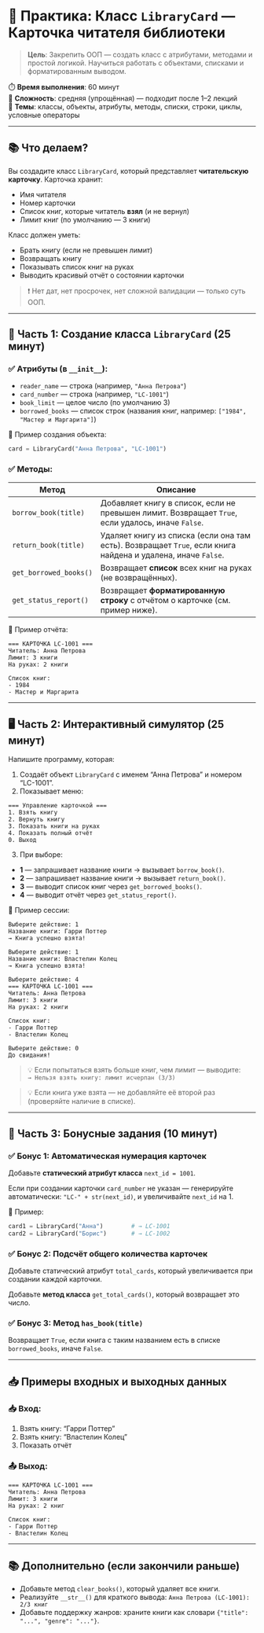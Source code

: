 # 🧪 Практика: Класс `LibraryCard` — Карточка читателя библиотеки

> **Цель**: Закрепить ООП — создать класс с атрибутами, методами и простой логикой. Научиться работать с объектами, списками и форматированным выводом.

⏱️ **Время выполнения**: 60 минут  
🎯 **Сложность**: средняя (упрощённая) — подходит после 1–2 лекций  
📘 **Темы**: классы, объекты, атрибуты, методы, списки, строки, циклы, условные операторы

---

## 📚 Что делаем?

Вы создадите класс `LibraryCard`, который представляет **читательскую карточку**. Карточка хранит:

- Имя читателя
- Номер карточки
- Список книг, которые читатель **взял** (и не вернул)
- Лимит книг (по умолчанию — 3 книги)

Класс должен уметь:

- Брать книгу (если не превышен лимит)
- Возвращать книгу
- Показывать список книг на руках
- Выводить красивый отчёт о состоянии карточки

> ❗ Нет дат, нет просрочек, нет сложной валидации — только суть ООП.

---

## 🎯 Часть 1: Создание класса `LibraryCard` (25 минут)

### ✅ Атрибуты (в `__init__`):

- `reader_name` — строка (например, `"Анна Петрова"`)
- `card_number` — строка (например, `"LC-1001"`)
- `book_limit` — целое число (по умолчанию 3)
- `borrowed_books` — список строк (названия книг, например: `["1984", "Мастер и Маргарита"]`)

📌 Пример создания объекта:
```python
card = LibraryCard("Анна Петрова", "LC-1001")
```

### ✅ Методы:

| Метод                  | Описание                                                                                                     |
| ---------------------- | ------------------------------------------------------------------------------------------------------------ |
| `borrow_book(title)`   | Добавляет книгу в список, если не превышен лимит. Возвращает `True`, если удалось, иначе `False`.            |
| `return_book(title)`   | Удаляет книгу из списка (если она там есть). Возвращает `True`, если книга найдена и удалена, иначе `False`. |
| `get_borrowed_books()` | Возвращает **список** всех книг на руках (не возвращённых).                                                  |
| `get_status_report()`  | Возвращает **форматированную строку** с отчётом о карточке (см. пример ниже).                                |

📌 Пример отчёта:
```
=== КАРТОЧКА LC-1001 ===
Читатель: Анна Петрова
Лимит: 3 книги
На руках: 2 книги

Список книг:
- 1984
- Мастер и Маргарита
```

---

## 🖥️ Часть 2: Интерактивный симулятор (25 минут)

Напишите программу, которая:

1. Создаёт объект `LibraryCard` с именем “Анна Петрова” и номером “LC-1001”.
2. Показывает меню:

```
=== Управление карточкой ===
1. Взять книгу
2. Вернуть книгу
3. Показать книги на руках
4. Показать полный отчёт
0. Выход
```

3. При выборе:

- **1** — запрашивает название книги → вызывает `borrow_book()`.
- **2** — запрашивает название книги → вызывает `return_book()`.
- **3** — выводит список книг через `get_borrowed_books()`.
- **4** — выводит отчёт через `get_status_report()`.

📌 Пример сессии:

```
Выберите действие: 1
Название книги: Гарри Поттер
→ Книга успешно взята!

Выберите действие: 1
Название книги: Властелин Колец
→ Книга успешно взята!

Выберите действие: 4
=== КАРТОЧКА LC-1001 ===
Читатель: Анна Петрова
Лимит: 3 книги
На руках: 2 книги

Список книг:
- Гарри Поттер
- Властелин Колец

Выберите действие: 0
До свидания!
```

> 💡 Если попытаться взять больше книг, чем лимит — выводите:  
> `→ Нельзя взять книгу: лимит исчерпан (3/3)`

> 💡 Если книга уже взята — не добавляйте её второй раз (проверяйте наличие в списке).

---

## 🌟 Часть 3: Бонусные задания (10 минут)

### ✅ Бонус 1: Автоматическая нумерация карточек

Добавьте **статический атрибут класса** `next_id = 1001`.

Если при создании карточки `card_number` не указан — генерируйте автоматически: `"LC-" + str(next_id)`, и увеличивайте `next_id` на 1.

📌 Пример:
```python
card1 = LibraryCard("Анна")        # → LC-1001
card2 = LibraryCard("Борис")       # → LC-1002
```

### ✅ Бонус 2: Подсчёт общего количества карточек

Добавьте статический атрибут `total_cards`, который увеличивается при создании каждой карточки.

Добавьте **метод класса** `get_total_cards()`, который возвращает это число.

### ✅ Бонус 3: Метод `has_book(title)`

Возвращает `True`, если книга с таким названием есть в списке `borrowed_books`, иначе `False`.

---

## 📥 Примеры входных и выходных данных

### 📥 Вход:

1. Взять книгу: “Гарри Поттер”
2. Взять книгу: “Властелин Колец”
3. Показать отчёт

### 📤 Выход:

```
=== КАРТОЧКА LC-1001 ===
Читатель: Анна Петрова
Лимит: 3 книги
На руках: 2 книг

Список книг:
- Гарри Поттер
- Властелин Колец
```

---

## 📚 Дополнительно (если закончили раньше)

- Добавьте метод `clear_books()`, который удаляет все книги.
- Реализуйте `__str__()` для краткого вывода: `Анна Петрова (LC-1001): 2/3 книг`
- Добавьте поддержку жанров: храните книги как словари `{"title": "...", "genre": "..."}`.